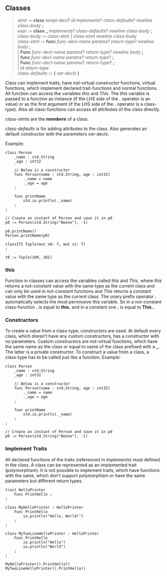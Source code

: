 ## Classes

> *stmt* := **class** *templ-decl*? *id* *implements*? *class-defaults*? *newline* *class-body* **;**\
> *expr* := **class** **_** *implements*? *class-defaults*? *newline* *class-body* **;**\
> *class-body* := *class-stmt* | *class-stmt* *newline* *class-body*\
> *class-stmt* := **func** *func-decl-name* *params*? *return-type*? *newline* *body* **;**\
> | **Func** *func-decl-name* *params*? *return-type*? *newline* *body* **;**\
> | **func** *func-decl-name* *params*? *return-type*? **;**\
> | **Func** *func-decl-name* *params*? *return-type*? **;**\
> | *id* *return-type*\
> *class-defaults* := **(** *var-decls* **)**

Class can implement traits, have not-virtual constructor functions, virtual
functions, which implement declared trait-functions and normal functions. All
function can access the variables *this* and *This*. The *this* variable
is passed to a function as instance (if the LHS side of the **.** operator
is an value) or as the first argument (if the LHS side of the **.** operator
is a class-type). Also all class-functions can access all attributes of the
class directly.

*class-stmt*s are the **members** of a class.

*class-defaults* is for adding attributes to the class. Also
generates an default constructor with the parameters *var-decls*.

Example:

```
class Person
	_name : std.String
	_age : int32

    // Below is a constructor
	func Person(name : std.String, age : int32)
		._name = name
		._age = age
	;

	func printName
		std.io.println(._name)
	;
;

// Create an instant of Person and save it in p0
p0 := Person(std.String("Noone"), -1)

p0.printName()
Person.printName(p0)
```

```
class{T} Tuple(mut x0: T, mut x1: T)
;

t0 := Tuple(100, 101)
```

### this

Function in classes can access the variables called *this* and *This*, where
*this* returns a not-constant value with the same type as the current class
and can only be used in not-constant functions and *This* returns a constant
value with the same type as the current class. The unary prefix operator **.**
automatically selects the most permissive *this* variable. So in a not-constant
class-function **.** is equal to **this.** and in a constant one **.**
is equal to **This.**.

### Constructors

To create a value from a class-type, constructors are used. At default every
class, which doesn't have any custom constructors, has a constructor with no
parameters. Custom constructors are not-virtual functions, which have the
same name as the class or equal to name of the class prefixed with a **_**. The
latter is a private constructor. To construct a value from a class,
a class-type has to be called just like a function. Example:

```
class Person
	_name : std.String
	_age : int32

    // Below is a constructor
	func Person(name : std.String, age : int32)
		._name = name
		._age = age
	;

	func printName
		std.io.println(._name)
	;
;

// Create an instant of Person and save it in p0
p0 := Person(std.String("Noone"), -1)
```

### Implement Traits

All declared functions of the traits (referenced in *implements*) must defined
in the class. A class can be represented as an implemented trait
(polymorphism). It is not possible to implement traits, which have functions
with the same, which don't support polymorphism or have the same parameters but
different return types.

```
trait HelloPrinter
	Func PrintHello ;
;

class MyHelloPrinter : HelloPrinter
	Func PrintHello
		io.println("Hello, World!")
	;
;

class MyTwoLineHelloPrinter : HelloPrinter
	Func PrintHello
		io.println("Hello")
		io.println("World")
	;
;

MyHelloPrinter().PrintHello()
MyTwoLineHelloPrinter().PrintHello()
```
